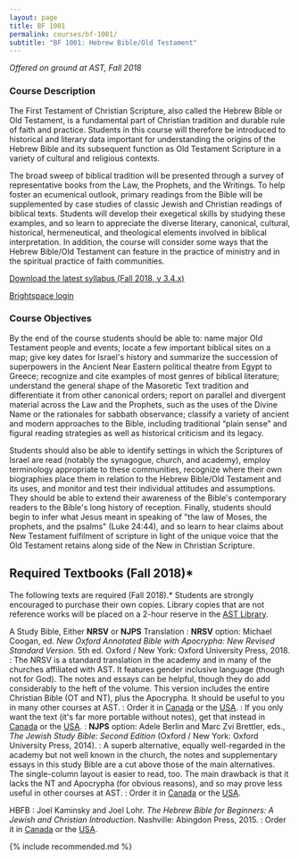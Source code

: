 ```yaml
---
layout: page
title: BF 1001
permalink: courses/bf-1001/
subtitle: "BF 1001: Hebrew Bible/Old Testament"
---
```


*Offered on ground at AST, Fall 2018*

### Course Description

The First Testament of Christian Scripture, also called the Hebrew Bible
or Old Testament, is a fundamental part of Christian tradition and
durable rule of faith and practice. Students in this course will
therefore be introduced to historical and literary data important for
understanding the origins of the Hebrew Bible and its subsequent
function as Old Testament Scripture in a variety of cultural and
religious contexts.

The broad sweep of biblical tradition will be presented through a survey
of representative books from the Law, the Prophets, and the Writings. To
help foster an ecumenical outlook, primary readings from the Bible will
be supplemented by case studies of classic Jewish and Christian readings
of biblical texts. Students will develop their exegetical skills by
studying these examples, and so learn to appreciate the diverse
literary, canonical, cultural, historical, hermeneutical, and
theological elements involved in biblical interpretation. In addition,
the course will consider some ways that the Hebrew Bible/Old Testament
can feature in the practice of ministry and in the spiritual practice of
faith communities.

[Download the latest syllabus (Fall 2018, v 3.4.x)](https://github.com/danieldriver/Syllabi/raw/master/BF/BF%201001-Driver%202018.pdf)

<!--
Download the latest syllabus for each version of the course: [AST Campus (Fall 2017, v 3.2.x)](https://github.com/danieldriver/Syllabi/raw/master/BF/BF%201001-Driver%202017.pdf)
or [Online (Fall 2017, v 3.2.x-i)](https://github.com/danieldriver/Syllabi/raw/master/BF/BF%201001(Int)-Driver%202017.pdf).
 -->

[Brightspace login](https://smu.brightspace.com/d2l/login)

### Course Objectives

By the end of the course students should be able to:
	name major Old Testament people and events;
	locate a few important biblical sites on a map;
	give key dates for Israel's history and summarize the succession of superpowers in the Ancient Near Eastern political theatre from Egypt to Greece;
	recognize and cite examples of most genres of biblical literature;
	understand the general shape of the Masoretic Text tradition and differentiate it from other canonical orders;
	report on parallel and divergent material across the Law and the Prophets, such as the uses of the Divine Name or the rationales for sabbath observance;
	classify a variety of ancient and modern approaches to the Bible, including traditional “plain sense” and figural reading strategies as well as historical criticism and its legacy.

Students should also be able to identify settings in which the
Scriptures of Israel are read (notably the synagogue, church, and
academy), employ terminology appropriate to these communities, recognize
where their own biographies place them in relation to the Hebrew
Bible/Old Testament and its uses, and monitor and test their individual
attitudes and assumptions. They should be able to extend their awareness
of the Bible's contemporary readers to the Bible's long history of
reception. Finally, students should begin to infer what Jesus meant in
speaking of "the law of Moses, the prophets, and the psalms" (Luke
24:44), and so learn to hear claims about New Testament fulfilment of
scripture in light of the unique voice that the Old Testament retains
along side of the New in Christian Scripture.


## Required Textbooks (Fall 2018)*

The following texts are required (Fall 2018).* Students are strongly
encouraged to purchase their own copies. Library copies that are not
reference works will be placed on a 2-hour reserve in the [AST Library](http://www.astheology.ns.ca/library/index.html).

A Study Bible, Either **NRSV** or **NJPS** Translation
: **NRSV** option: Michael Coogan, ed. *New Oxford Annotated Bible with Apocrypha: New Revised Standard Version*. 5th ed. Oxford / New York: Oxford University Press, 2018.
: The NRSV is a standard translation in the academy and in many of the churches affiliated with AST. It features gender inclusive language (though not for God). The notes and essays can be helpful, though they do add considerably to the heft of the volume. This version includes the entire Christian Bible (OT and NT), plus the Apocrypha. It should be useful to you in many other courses at AST.
: Order it in [Canada](https://amzn.to/2NOKgx9) or the [USA](https://amzn.to/2LGyhnU).
: If you only want the text (it's far more portable without notes), get that instead in [Canada](https://amzn.to/2NQjUuE) or the [USA](https://amzn.to/2NOK9BJ).
: **NJPS** option: Adele Berlin and Marc Zvi Brettler, eds., *The Jewish Study Bible: Second Edition* (Oxford / New York: Oxford University Press, 2014).
: A superb alternative, equally well-regarded in the academy but not well known in the church, the notes and supplementary essays in this study Bible are a cut above those of the main alternatives. The single-column layout is easier to read, too. The main drawback is that it lacks the NT and Apocrypha (for obvious reasons), and so may prove less useful in other courses at AST.
: Order it in [Canada](http://amzn.to/2xwbr8v) or the [USA](http://amzn.to/2wmrRQV).

HBFB
: Joel Kaminsky and Joel Lohr. *The Hebrew Bible for Beginners: A Jewish and Christian Introduction*. Nashville: Abingdon Press, 2015.
: Order it in [Canada](http://amzn.to/2wfGzKY) or the [USA](http://amzn.to/2wmqwJJ).

{% include recommended.md %}

<!--
tk
: tk
: Order it in [Canada]() or the [USA]().
-->
